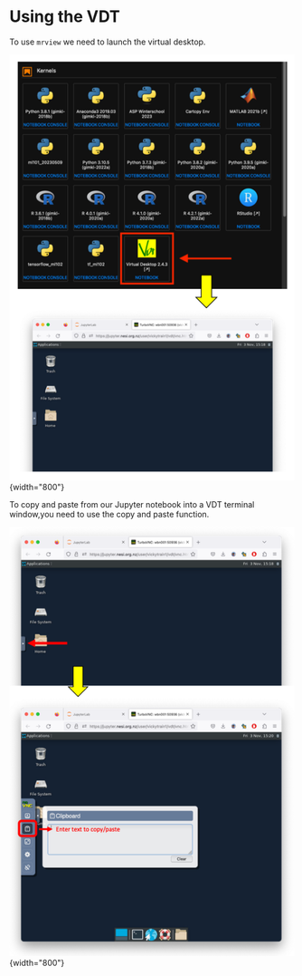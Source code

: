# Using the VDT

To use `mrview` we need to launch the virtual desktop. 

![images](./images/launch_VDT.png){width="800"}

To copy and paste from our Jupyter notebook into a VDT terminal window,you need to use the copy and paste function.

![images](./images/VDT_copy_paste.png){width="800"}
